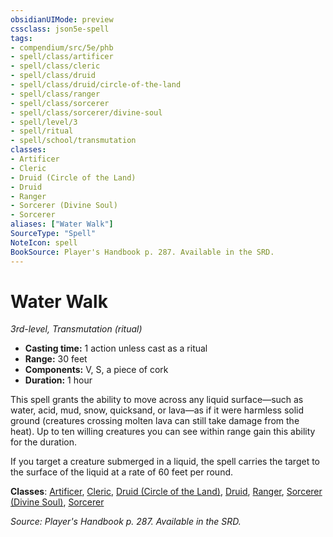 ```yaml
---
obsidianUIMode: preview
cssclass: json5e-spell
tags:
- compendium/src/5e/phb
- spell/class/artificer
- spell/class/cleric
- spell/class/druid
- spell/class/druid/circle-of-the-land
- spell/class/ranger
- spell/class/sorcerer
- spell/class/sorcerer/divine-soul
- spell/level/3
- spell/ritual
- spell/school/transmutation
classes:
- Artificer
- Cleric
- Druid (Circle of the Land)
- Druid
- Ranger
- Sorcerer (Divine Soul)
- Sorcerer
aliases: ["Water Walk"]
SourceType: "Spell"
NoteIcon: spell
BookSource: Player's Handbook p. 287. Available in the SRD.
---
```

# Water Walk
*3rd-level, Transmutation (ritual)*  

- **Casting time:** 1 action unless cast as a ritual
- **Range:** 30 feet
- **Components:** V, S, a piece of cork
- **Duration:** 1 hour

This spell grants the ability to move across any liquid surface—such as water, acid, mud, snow, quicksand, or lava—as if it were harmless solid ground (creatures crossing molten lava can still take damage from the heat). Up to ten willing creatures you can see within range gain this ability for the duration.

If you target a creature submerged in a liquid, the spell carries the target to the surface of the liquid at a rate of 60 feet per round.

**Classes**: [Artificer](/2-Mechanics/CLI/classes/artificer-tce.md), [Cleric](/2-Mechanics/CLI/classes/cleric.md), [Druid (Circle of the Land)](/2-Mechanics/CLI/classes/druid-circle-of-the-land.md), [Druid](/2-Mechanics/CLI/classes/druid.md), [Ranger](/2-Mechanics/CLI/classes/ranger.md), [Sorcerer (Divine Soul)](/2-Mechanics/CLI/classes/sorcerer-divine-soul-xge.md), [Sorcerer](/2-Mechanics/CLI/classes/sorcerer.md)

*Source: Player's Handbook p. 287. Available in the SRD.*